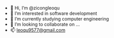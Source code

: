 - 👋 Hi, I’m @zicongleoqu
- 👀 I’m interested in software development
- 🌱 I’m currently studying computer engineering
- 💞️ I’m looking to collaborate on ...
- 📫 leoqu9577@gmail.com

<!---
zicongleoqu/zicongleoqu is a ✨ special ✨ repository because its `README.md` (this file) appears on your GitHub profile.
You can click the Preview link to take a look at your changes.
--->
